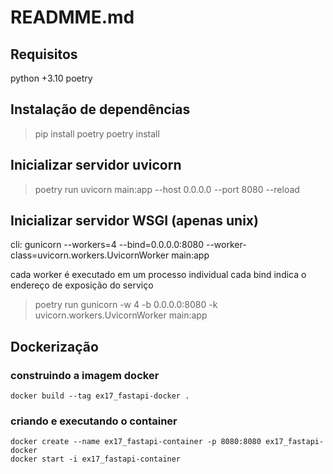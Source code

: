 # READMME.md

## Requisitos

python +3.10
poetry

## Instalação de dependências

> pip install poetry
> poetry install

## Inicializar servidor uvicorn

> poetry run uvicorn main:app --host 0.0.0.0 --port 8080 --reload

## Inicializar servidor WSGI (apenas unix)

cli: gunicorn --workers=4 --bind=0.0.0.0:8080 --worker-class=uvicorn.workers.UvicornWorker main:app

cada worker é executado em um processo individual
cada bind indica o endereço de exposição do serviço

> poetry run gunicorn -w 4 -b 0.0.0.0:8080 -k uvicorn.workers.UvicornWorker main:app

## Dockerização

### construindo a imagem docker

```
docker build --tag ex17_fastapi-docker .
```

### criando e executando o container

```
docker create --name ex17_fastapi-container -p 8080:8080 ex17_fastapi-docker
docker start -i ex17_fastapi-container
```
